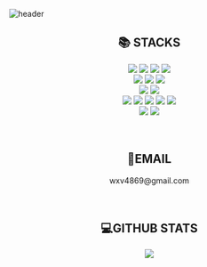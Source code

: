 ![header](https://capsule-render.vercel.app/api?type=waving&color=timeGradient&height=300&text=Welcome&#33;&desc=Jiyoon&#39;s%20GitHub%20Profile&fontSize=70&descSize=20&descAlign=80&fontAlignY=40&descAlignY=55)
<div align=center><h2>📚 STACKS</h2></div>

<div align=center>
  <img src="https://img.shields.io/badge/html5-E34F26?style=flat-square&logo=html5&logoColor=white"/>
  <img src="https://img.shields.io/badge/css-1572B6?style=flat-square&logo=css3&logoColor=white"/>
  <img src="https://img.shields.io/badge/JavaScript-F7DF1E?style=flat-square&logo=JavaScript&logoColor=white"/>
  <img src="https://img.shields.io/badge/Ajax-0769AD?style=flat-square&logo=Ajax&logoColor=white"/><br>

  <img src="https://img.shields.io/badge/Oracle-F80000?style=flat-square&logo=Oracle&logoColor=white"/>
  <img src="https://img.shields.io/badge/Firebase-FFCA28?style=flat-square&logo=Firebase&logoColor=white"/>
  <img src="https://img.shields.io/badge/APACHE TOMCAT-F8DC75?style=flat-square&logo=APACHE TOMCAT&logoColor=black"/><br>

  <img src="https://img.shields.io/badge/Java-0769AD?style=flat-square&logo=Java&logoColor=white"/>
  <img src="https://img.shields.io/badge/Spring-6DB33F?style=flat-square&logo=Spring&logoColor=white"/><br>
  <img src="https://img.shields.io/badge/Android-3DDC84?style=flat-square&logo=Android&logoColor=white"/>
  <img src="https://img.shields.io/badge/IntelliJ IDEA-000000?style=flat-square&logo=IntelliJ IDEA&logoColor=white"/>
  <img src="https://img.shields.io/badge/Eclipse IDE-2C2255?style=flat-square&logo=Eclipse IDE&logoColor=white"/>
  <img src="https://img.shields.io/badge/STS-6DB33F?style=flat-square&logo=Spring&logoColor=white"/>
  <img src="https://img.shields.io/badge/Visual Studio Code-007ACC?style=flat-square&logo=Visual Studio Code&logoColor=white"/><br>

  <img src="https://img.shields.io/badge/GitHub-181717?style=flat-square&logo=GitHub&logoColor=white"/>
  <img src="https://img.shields.io/badge/Figma-F24E1E?style=flat-square&logo=Figma&logoColor=white"/>
</div>
<br><br>

<div align=center>
  <h2>📩EMAIL</h2>
  wxv4869@gmail.com
</div>
<br><br>

<div align=center><h2>💻GITHUB STATS</h2></center>
<div align=center>
	<picture>
	  <source
	    srcset="https://github-readme-stats.vercel.app/api?username=wxv4869&show_icons=true&theme=radical"
	    media="(prefers-color-scheme: radical)"/>
	  <source
	    srcset="https://github-readme-stats.vercel.app/api?username=wxv4869&show_icons=true&theme=radical"
	    media="(prefers-color-scheme: light), (prefers-color-scheme: no-preference)"/>
	  <img src="https://github-readme-stats.vercel.app/api?username=wxv4869&show_icons=true&theme=radical" />
	</picture>
</center>
